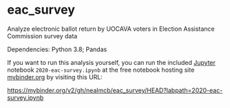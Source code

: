 # eac_survey
Analyze electronic ballot return by UOCAVA voters in Election Assistance Commission survey data

Dependencies: Python 3.8; Pandas

If you want to run this analysis yourself, you can run the included
[Jupyter](https://jupyter.org/) notebook `2020-eac-survey.ipynb`
at the free notebook hosting site [mybinder.org](https://mybinder.org/) by visiting this URL:

https://mybinder.org/v2/gh/nealmcb/eac_survey/HEAD?labpath=2020-eac-survey.ipynb
